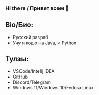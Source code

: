 ### Hi there / Привет всем 👋

## Bio/Био:
* Русский разраб
* Учу и кодю на Java, и Python

## Тулзы:
* VSCode/Intelij IDEA
* GitHub
* Discord/Telegram
* Windows 11/Windows 10/Fedora Linux

